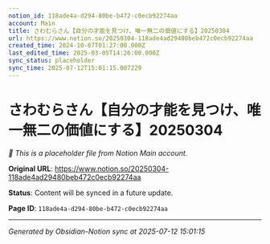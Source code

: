 ```yaml
---
notion_id: 118ade4a-d294-80be-b472-c0ecb92274aa
account: Main
title: さわむらさん【自分の才能を見つけ、唯一無二の価値にする】20250304
url: https://www.notion.so/20250304-118ade4ad29480beb472c0ecb92274aa
created_time: 2024-10-07T01:27:00.000Z
last_edited_time: 2025-03-05T14:26:00.000Z
sync_status: placeholder
sync_time: 2025-07-12T15:01:15.007229
---
```


# さわむらさん【自分の才能を見つけ、唯一無二の価値にする】20250304

*🔄 This is a placeholder file from Notion Main account.*

**Original URL**: https://www.notion.so/20250304-118ade4ad29480beb472c0ecb92274aa

**Status**: Content will be synced in a future update.

**Page ID**: `118ade4a-d294-80be-b472-c0ecb92274aa`

---

*Generated by Obsidian-Notion sync at 2025-07-12 15:01:15*
